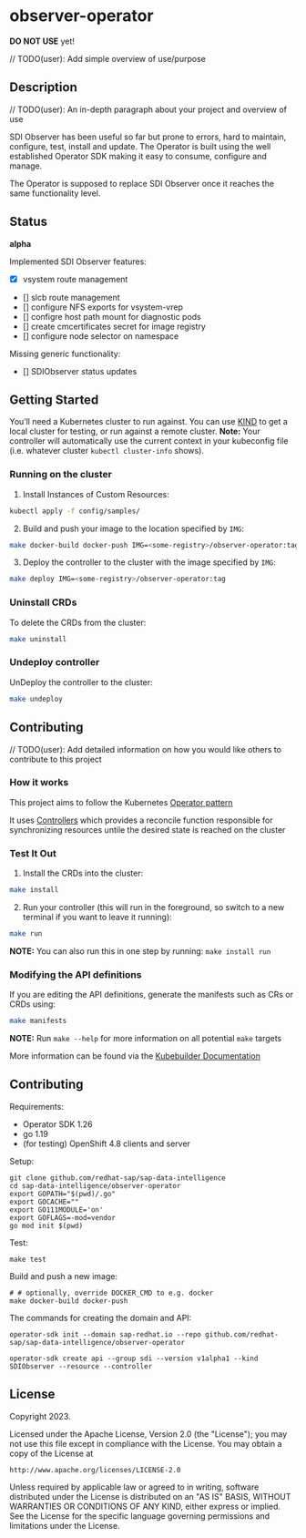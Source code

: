 # observer-operator
**DO NOT USE** yet!

// TODO(user): Add simple overview of use/purpose

## Description
// TODO(user): An in-depth paragraph about your project and overview of use

SDI Observer has been useful so far but prone to errors, hard to maintain, configure, test, install and update. The Operator is built using the well established Operator SDK making it easy to consume, configure and manage.

The Operator is supposed to replace SDI Observer once it reaches the same functionality level.

## Status

**alpha**

Implemented SDI Observer features:
- [x] vsystem route management
- [] slcb route management
- [] configure NFS exports for vsystem-vrep
- [] configre host path mount for diagnostic pods
- [] create cmcertificates secret for image registry
- [] configure node selector on namespace

Missing generic functionality:
- [] SDIObserver status updates


## Getting Started
You’ll need a Kubernetes cluster to run against. You can use [KIND](https://sigs.k8s.io/kind) to get a local cluster for testing, or run against a remote cluster.
**Note:** Your controller will automatically use the current context in your kubeconfig file (i.e. whatever cluster `kubectl cluster-info` shows).

### Running on the cluster
1. Install Instances of Custom Resources:

```sh
kubectl apply -f config/samples/
```

2. Build and push your image to the location specified by `IMG`:
	
```sh
make docker-build docker-push IMG=<some-registry>/observer-operator:tag
```
	
3. Deploy the controller to the cluster with the image specified by `IMG`:

```sh
make deploy IMG=<some-registry>/observer-operator:tag
```

### Uninstall CRDs
To delete the CRDs from the cluster:

```sh
make uninstall
```

### Undeploy controller
UnDeploy the controller to the cluster:

```sh
make undeploy
```

## Contributing
// TODO(user): Add detailed information on how you would like others to contribute to this project

### How it works
This project aims to follow the Kubernetes [Operator pattern](https://kubernetes.io/docs/concepts/extend-kubernetes/operator/)

It uses [Controllers](https://kubernetes.io/docs/concepts/architecture/controller/) 
which provides a reconcile function responsible for synchronizing resources untile the desired state is reached on the cluster 

### Test It Out
1. Install the CRDs into the cluster:

```sh
make install
```

2. Run your controller (this will run in the foreground, so switch to a new terminal if you want to leave it running):

```sh
make run
```

**NOTE:** You can also run this in one step by running: `make install run`

### Modifying the API definitions
If you are editing the API definitions, generate the manifests such as CRs or CRDs using:

```sh
make manifests
```

**NOTE:** Run `make --help` for more information on all potential `make` targets

More information can be found via the [Kubebuilder Documentation](https://book.kubebuilder.io/introduction.html)

## Contributing

Requirements:
- Operator SDK 1.26
- go 1.19
- (for testing) OpenShift 4.8 clients and server

Setup:

    git clone github.com/redhat-sap/sap-data-intelligence
    cd sap-data-intelligence/observer-operator
    export GOPATH="$(pwd)/.go"
    export GOCACHE=""
    export GO111MODULE='on'
    export GOFLAGS=-mod=vendor
    go mod init $(pwd)

Test:

    make test

Build and push a new image:

    # # optionally, override DOCKER_CMD to e.g. docker
    make docker-build docker-push

The commands for creating the domain and API:

    operator-sdk init --domain sap-redhat.io --repo github.com/redhat-sap/sap-data-intelligence/observer-operator

    operator-sdk create api --group sdi --version v1alpha1 --kind SDIObserver --resource --controller 

## License

Copyright 2023.

Licensed under the Apache License, Version 2.0 (the "License");
you may not use this file except in compliance with the License.
You may obtain a copy of the License at

    http://www.apache.org/licenses/LICENSE-2.0

Unless required by applicable law or agreed to in writing, software
distributed under the License is distributed on an "AS IS" BASIS,
WITHOUT WARRANTIES OR CONDITIONS OF ANY KIND, either express or implied.
See the License for the specific language governing permissions and
limitations under the License.

